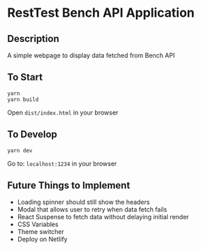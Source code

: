 # RestTest Bench API Application

## Description

A simple webpage to display data fetched from Bench API

## To Start

```
yarn
yarn build
```

Open `dist/index.html` in your browser

## To Develop

```
yarn dev
```

Go to: `localhost:1234` in your browser

## Future Things to Implement

- Loading spinner should still show the headers
- Modal that allows user to retry when data fetch fails
- React Suspense to fetch data without delaying initial render
- CSS Variables
- Theme switcher
- Deploy on Netlify

